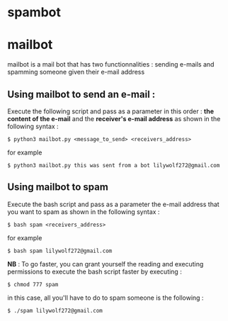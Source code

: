 # spambot
# mailbot
mailbot is a mail bot that has two functionnalities : sending e-mails and spamming someone given their e-mail address
## Using mailbot to send an e-mail :
Execute the following script and pass as a parameter in this order : **the content of the e-mail** and the **receiver's e-mail address** as shown in the following syntax :
```
$ python3 mailbot.py <message_to_send> <receivers_address>
```
for example
```
$ python3 mailbot.py this was sent from a bot lilywolf272@gmail.com
```
## Using mailbot to spam 
Execute the bash script and pass as a parameter the e-mail address that you want to spam as shown in the following syntax :
```
$ bash spam <receivers_address>
```
for example
```
$ bash spam lilywolf272@gmail.com
```
**NB** : To go faster, you can grant yourself the reading and executing permissions to execute the bash script faster by executing :
```
$ chmod 777 spam 
```
in this case, all you'll have to do to spam someone is the following :
```
$ ./spam lilywolf272@gmail.com
```

